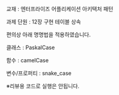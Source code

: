 교재 : 엔터프라이즈 어플리케이션 아키택처 패턴

과제 단원 : 12장 구현 테이블 상속


편의상 아래 명명법을 적용하였습니다.

클래스 : PaskalCase

함수 : camelCase

변수/프로퍼티 : snake_case


※리뷰용 코드로 실행은 안됩니다.
